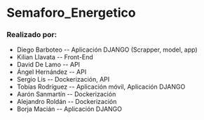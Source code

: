 # Semaforo_Energetico

### Realizado por:

- Diego Barboteo -- Aplicación DJANGO (Scrapper, model, app)
- Kilian Llavata -- Front-End
- David De Lamo -- API
- Ángel Hernández -- API
- Sergio Lis -- Dockerización, API
- Tobías Rodríguez -- Aplicación móvil, Aplicación DJANGO
- Aarón Sanmartín -- Dockerización
- Alejandro Roldán -- Dockerización
- Borja Macián -- Aplicación DJANGO